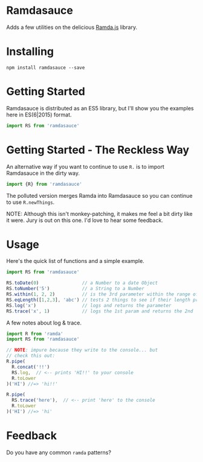 # Ramdasauce

Adds a few utilities on the delicious [Ramda.js](http://ramdajs.com/) library.


# Installing

`npm install ramdasauce --save`


# Getting Started

Ramdasauce is distributed as an ES5 library, but I'll show you the examples here in ES(6|2015) format.

```js
import RS from 'ramdasauce'
```

# Getting Started - The Reckless Way

An alternative way if you want to continue to use `R.` is to import Ramdasauce in the dirty way.

```js
import {R} from 'ramdasauce'
```

The polluted version merges Ramda into Ramdasauce so you can continue to use `R.newThings`.

NOTE: Although this isn't monkey-patching, it makes me feel a bit dirty like it were.  Jury is out on this one.  I'd love to hear some feedback.

# Usage

Here's the quick list of functions and a simple example.

```js
import RS from 'ramdasauce'

RS.toDate(0)                // a Number to a date Object
RS.toNumber('5')            // a String to a Number
RS.within(1, 2, 2)          // is the 3rd parameter within the range of 1st through 2nd?
RS.eqLength([1,2,3], 'abc') // tests 2 things to see if their length properties are the same
RS.log('x')                 // logs and returns the parameter
RS.trace('x', 1)            // logs the 1st param and returns the 2nd
```

A few notes about log & trace.
```js
import R from 'ramda'
import RS from 'ramdasauce'

// NOTE: impure because they write to the console... but
// check this out:
R.pipe(
  R.concat('!!')
  RS.log,  // <-- prints 'HI!!' to your console
  R.toLower
)('HI') //=> 'hi!!'

R.pipe(
  RS.trace('here'),  // <-- print 'here' to the console
  R.toLower
)('HI') //=> 'hi'
```

# Feedback

Do you have any common `ramda` patterns?
